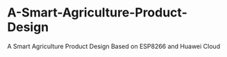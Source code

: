 # A-Smart-Agriculture-Product-Design
A Smart Agriculture Product Design Based on ESP8266 and Huawei Cloud
